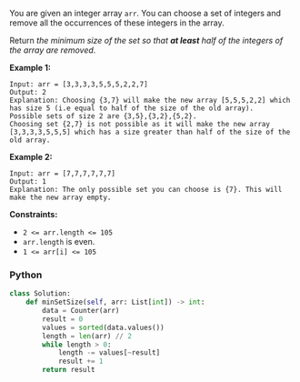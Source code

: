 You are given an integer array  `arr`. You can choose a set of integers and remove all the occurrences of these integers in the array.

Return  _the minimum size of the set so that  **at least**  half of the integers of the array are removed_.

**Example 1:**
```
Input: arr = [3,3,3,3,5,5,5,2,2,7]
Output: 2
Explanation: Choosing {3,7} will make the new array [5,5,5,2,2] which has size 5 (i.e equal to half of the size of the old array).
Possible sets of size 2 are {3,5},{3,2},{5,2}.
Choosing set {2,7} is not possible as it will make the new array [3,3,3,3,5,5,5] which has a size greater than half of the size of the old array.
```

**Example 2:**
```
Input: arr = [7,7,7,7,7,7]
Output: 1
Explanation: The only possible set you can choose is {7}. This will make the new array empty.
```

**Constraints:**

-   `2 <= arr.length <= 105`
-   `arr.length`  is even.
-   `1 <= arr[i] <= 105`


### Python
```python
class Solution:
    def minSetSize(self, arr: List[int]) -> int:
        data = Counter(arr)
        result = 0
        values = sorted(data.values())
        length = len(arr) // 2
        while length > 0:
            length -= values[~result]
            result += 1
        return result
```
